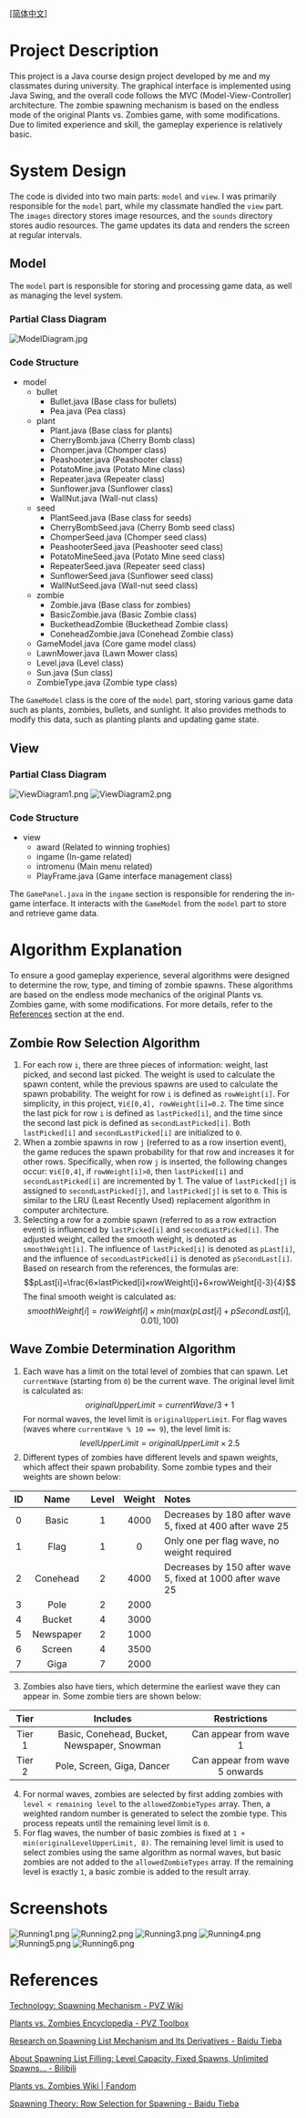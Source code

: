 [[简体中文]](README.md)
# Project Description

This project is a Java course design project developed by me and my classmates during university. The graphical interface is implemented using Java Swing, and the overall code follows the MVC (Model-View-Controller) architecture. The zombie spawning mechanism is based on the endless mode of the original Plants vs. Zombies game, with some modifications. Due to limited experience and skill, the gameplay experience is relatively basic.

# System Design

The code is divided into two main parts: `model` and `view`. I was primarily responsible for the `model` part, while my classmate handled the `view` part. The `images` directory stores image resources, and the `sounds` directory stores audio resources. The game updates its data and renders the screen at regular intervals.

## Model

The `model` part is responsible for storing and processing game data, as well as managing the level system.

### Partial Class Diagram

![ModelDiagram.jpg](docs/ModelDiagram.jpg)

### Code Structure

- model
    - bullet
        - Bullet.java (Base class for bullets)
        - Pea.java (Pea class)
    - plant
        - Plant.java (Base class for plants)
        - CherryBomb.java (Cherry Bomb class)
        - Chomper.java (Chomper class)
        - Peashooter.java (Peashooter class)
        - PotatoMine.java (Potato Mine class)
        - Repeater.java (Repeater class)
        - Sunflower.java (Sunflower class)
        - WallNut.java (Wall-nut class)
    - seed
        - PlantSeed.java (Base class for seeds)
        - CherryBombSeed.java (Cherry Bomb seed class)
        - ChomperSeed.java (Chomper seed class)
        - PeashooterSeed.java (Peashooter seed class)
        - PotatoMineSeed.java (Potato Mine seed class)
        - RepeaterSeed.java (Repeater seed class)
        - SunflowerSeed.java (Sunflower seed class)
        - WallNutSeed.java (Wall-nut seed class)
    - zombie
        - Zombie.java (Base class for zombies)
        - BasicZombie.java (Basic Zombie class)
        - BucketheadZombie (Buckethead Zombie class)
        - ConeheadZombie.java (Conehead Zombie class)
    - GameModel.java (Core game model class)
    - LawnMower.java (Lawn Mower class)
    - Level.java (Level class)
    - Sun.java (Sun class)
    - ZombieType.java (Zombie type class)

The `GameModel` class is the core of the `model` part, storing various game data such as plants, zombies, bullets, and sunlight. It also provides methods to modify this data, such as planting plants and updating game state.

## View

### Partial Class Diagram

![ViewDiagram1.png](docs/ViewDiagram1.png)
![ViewDiagram2.png](docs/ViewDiagram2.png)

### Code Structure

- view
    - award (Related to winning trophies)
    - ingame (In-game related)
    - intromenu (Main menu related)
    - PlayFrame.java (Game interface management class)

The `GamePanel.java` in the `ingame` section is responsible for rendering the in-game interface. It interacts with the `GameModel` from the `model` part to store and retrieve game data.

# Algorithm Explanation

To ensure a good gameplay experience, several algorithms were designed to determine the row, type, and timing of zombie spawns. These algorithms are based on the endless mode mechanics of the original Plants vs. Zombies game, with some modifications. For more details, refer to the [References](#references) section at the end.

## Zombie Row Selection Algorithm

1. For each row `i`, there are three pieces of information: weight, last picked, and second last picked. The weight is used to calculate the spawn content, while the previous spawns are used to calculate the spawn probability. The weight for row `i` is defined as `rowWeight[i]`. For simplicity, in this project, `∀i∈[0,4], rowWeight[i]=0.2`. The time since the last pick for row `i` is defined as `lastPicked[i]`, and the time since the second last pick is defined as `secondLastPicked[i]`. Both `lastPicked[i]` and `secondLastPicked[i]` are initialized to `0`.
2. When a zombie spawns in row `j` (referred to as a row insertion event), the game reduces the spawn probability for that row and increases it for other rows. Specifically, when row `j` is inserted, the following changes occur:
   `∀i∈[0,4]`, if `rowWeight[i]>0`, then `lastPicked[i]` and `secondLastPicked[i]` are incremented by 1. The value of `lastPicked[j]` is assigned to `secondLastPicked[j]`, and `lastPicked[j]` is set to `0`. This is similar to the LRU (Least Recently Used) replacement algorithm in computer architecture.
3. Selecting a row for a zombie spawn (referred to as a row extraction event) is influenced by `lastPicked[i]` and `secondLastPicked[i]`. The adjusted weight, called the smooth weight, is denoted as `smoothWeight[i]`. The influence of `lastPicked[i]` is denoted as `pLast[i]`, and the influence of `secondLastPicked[i]` is denoted as `pSecondLast[i]`. Based on research from the references, the formulas are:
   $$pLast[i]=\frac{6×lastPicked[i]×rowWeight[i]+6×rowWeight[i]-3}{4}$$
   The final smooth weight is calculated as:
   $$smoothWeight[i]=rowWeight[i]×min(max(pLast[i]+pSecondLast[i],0.01),100)$$

## Wave Zombie Determination Algorithm

1. Each wave has a limit on the total level of zombies that can spawn. Let `currentWave` (starting from `0`) be the current wave. The original level limit is calculated as:
   $$originalUpperLimit=currentWave/3+1$$
   For normal waves, the level limit is `originalUpperLimit`. For flag waves (waves where `currentWave % 10 == 9`), the level limit is:
   $$levelUpperLimit=originalUpperLimit×2.5$$
2. Different types of zombies have different levels and spawn weights, which affect their spawn probability. Some zombie types and their weights are shown below:

| ID  | Name   | Level | Weight | Notes                                      |
|:---:|:------:|:-----:|:------:|:------------------------------------------|
|  0  | Basic  | 1     | 4000   | Decreases by 180 after wave 5, fixed at 400 after wave 25 |
|  1  | Flag   | 1     | 0      | Only one per flag wave, no weight required               |
|  2  | Conehead| 2     | 4000   | Decreases by 150 after wave 5, fixed at 1000 after wave 25|
|  3  | Pole   | 2     | 2000   |                                            |
|  4  | Bucket | 4     | 3000   |                                            |
|  5  | Newspaper| 2     | 1000   |                                            |
|  6  | Screen | 4     | 3500   |                                            |
|  7  | Giga   | 7     | 2000   |                                            |

3. Zombies also have tiers, which determine the earliest wave they can appear in. Some zombie tiers are shown below:

| Tier | Includes                     | Restrictions                  |
|:----:|:----------------------------:|:-----------------------------:|
| Tier 1 | Basic, Conehead, Bucket, Newspaper, Snowman | Can appear from wave 1        |
| Tier 2 | Pole, Screen, Giga, Dancer    | Can appear from wave 5 onwards|

4. For normal waves, zombies are selected by first adding zombies with `level < remaining level` to the `allowedZombieTypes` array. Then, a weighted random number is generated to select the zombie type. This process repeats until the remaining level limit is `0`.
5. For flag waves, the number of basic zombies is fixed at `1 + min(originalLevelUpperLimit, 8)`. The remaining level limit is used to select zombies using the same algorithm as normal waves, but basic zombies are not added to the `allowedZombieTypes` array. If the remaining level is exactly `1`, a basic zombie is added to the result array.

# Screenshots

![Running1.png](docs/Running1.png)
![Running2.png](docs/Running2.png)
![Running3.png](docs/Running3.png)
![Running4.png](docs/Running4.png)
![Running5.png](docs/Running5.png)
![Running6.png](docs/Running6.png)

<a id="references"></a>

# References

[Technology: Spawning Mechanism - PVZ Wiki](https://wiki.pvz1.com/doku.php?id=%E6%8A%80%E6%9C%AF:%E5%87%BA%E6%80%AA%E6%9C%BA%E5%88%B6#%E5%87%86%E8%AE%B8)

[Plants vs. Zombies Encyclopedia - PVZ Toolbox](https://pvz.tools/wiki/)

[Research on Spawning List Mechanism and Its Derivatives - Baidu Tieba](https://tieba.baidu.com/p/9132193790)

[About Spawning List Filling: Level Capacity, Fixed Spawns, Unlimited Spawns... - Bilibili](https://www.bilibili.com/opus/753887071276367875)

[Plants vs. Zombies Wiki | Fandom](https://pvz.fandom.com/zh/wiki/%E6%A4%8D%E7%89%A9%E5%A4%A7%E6%88%98%E5%83%B5%E5%B0%B8%E7%99%BE%E7%A7%91)

[Spawning Theory: Row Selection for Spawning - Baidu Tieba](https://tieba.baidu.com/p/8048386143)